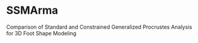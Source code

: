 # SSMArma
Comparison of Standard and Constrained Generalized Procrustes Analysis for 3D Foot Shape Modeling
